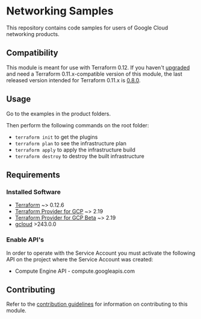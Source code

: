 # Networking Samples

This repository contains code samples for users of Google Cloud networking
products.

## Compatibility

This module is meant for use with Terraform 0.12. If you haven't
[upgraded](https://www.terraform.io/upgrade-guides/0-12.html) and need a
Terraform 0.11.x-compatible version of this module, the last released
version intended for Terraform 0.11.x is
[0.8.0](https://registry.terraform.io/modules/terraform-google-modules/network/google/0.8.0).

## Usage

Go to the examples in the product folders.

Then perform the following commands on the root folder:

- `terraform init` to get the plugins
- `terraform plan` to see the infrastructure plan
- `terraform apply` to apply the infrastructure build
- `terraform destroy` to destroy the built infrastructure

## Requirements

### Installed Software

- [Terraform](https://www.terraform.io/downloads.html) ~> 0.12.6
- [Terraform Provider for GCP](https://github.com/terraform-providers/terraform-provider-google) ~> 2.19
- [Terraform Provider for GCP Beta](https://github.com/terraform-providers/terraform-provider-google-beta) ~>
  2.19
- [gcloud](https://cloud.google.com/sdk/gcloud/) >243.0.0

### Enable API's

In order to operate with the Service Account you must activate the following API on the project where the Service Account was created:

- Compute Engine API - compute.googleapis.com

## Contributing

Refer to the [contribution guidelines](./CONTRIBUTING.md) for
information on contributing to this module.
